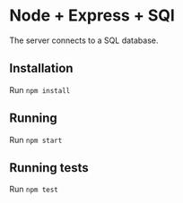 # Node + Express + SQl

The server connects to a SQL database. 

## Installation

Run `npm install`

## Running

Run `npm start`

## Running tests

Run `npm test`
